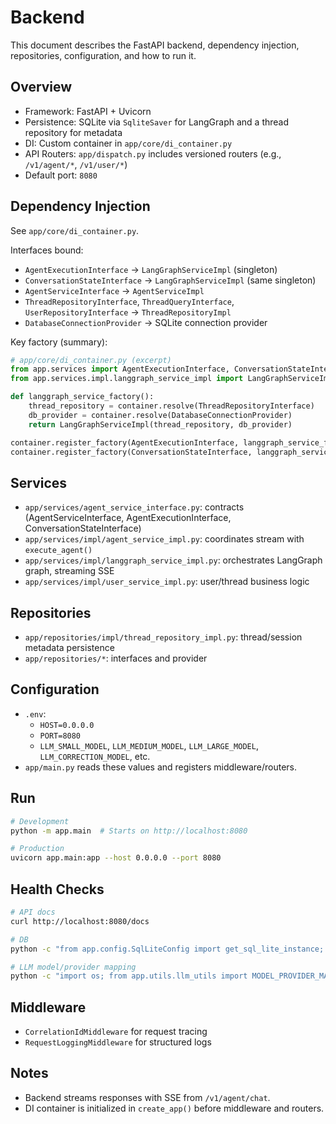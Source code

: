 # Backend

This document describes the FastAPI backend, dependency injection, repositories, configuration, and how to run it.

## Overview
- Framework: FastAPI + Uvicorn
- Persistence: SQLite via `SqliteSaver` for LangGraph and a thread repository for metadata
- DI: Custom container in `app/core/di_container.py`
- API Routers: `app/dispatch.py` includes versioned routers (e.g., `/v1/agent/*`, `/v1/user/*`)
- Default port: `8080`

## Dependency Injection
See `app/core/di_container.py`.

Interfaces bound:
- `AgentExecutionInterface` → `LangGraphServiceImpl` (singleton)
- `ConversationStateInterface` → `LangGraphServiceImpl` (same singleton)
- `AgentServiceInterface` → `AgentServiceImpl`
- `ThreadRepositoryInterface`, `ThreadQueryInterface`, `UserRepositoryInterface` → `ThreadRepositoryImpl`
- `DatabaseConnectionProvider` → SQLite connection provider

Key factory (summary):
```python
# app/core/di_container.py (excerpt)
from app.services import AgentExecutionInterface, ConversationStateInterface
from app.services.impl.langgraph_service_impl import LangGraphServiceImpl

def langgraph_service_factory():
    thread_repository = container.resolve(ThreadRepositoryInterface)
    db_provider = container.resolve(DatabaseConnectionProvider)
    return LangGraphServiceImpl(thread_repository, db_provider)

container.register_factory(AgentExecutionInterface, langgraph_service_factory)
container.register_factory(ConversationStateInterface, langgraph_service_factory)
```

## Services
- `app/services/agent_service_interface.py`: contracts (AgentServiceInterface, AgentExecutionInterface, ConversationStateInterface)
- `app/services/impl/agent_service_impl.py`: coordinates stream with `execute_agent()`
- `app/services/impl/langgraph_service_impl.py`: orchestrates LangGraph graph, streaming SSE
- `app/services/impl/user_service_impl.py`: user/thread business logic

## Repositories
- `app/repositories/impl/thread_repository_impl.py`: thread/session metadata persistence
- `app/repositories/*`: interfaces and provider

## Configuration
- `.env`:
  - `HOST=0.0.0.0`
  - `PORT=8080`
  - `LLM_SMALL_MODEL`, `LLM_MEDIUM_MODEL`, `LLM_LARGE_MODEL`, `LLM_CORRECTION_MODEL`, etc.
- `app/main.py` reads these values and registers middleware/routers.

## Run
```bash
# Development
python -m app.main  # Starts on http://localhost:8080

# Production
uvicorn app.main:app --host 0.0.0.0 --port 8080
```

## Health Checks
```bash
# API docs
curl http://localhost:8080/docs

# DB
python -c "from app.config.SqlLiteConfig import get_sql_lite_instance; print('DB OK')"

# LLM model/provider mapping
python -c "import os; from app.utils.llm_utils import MODEL_PROVIDER_MAP; m=os.getenv('LLM_MEDIUM_MODEL'); print('LLM_MEDIUM_MODEL:', m); print('Provider:', MODEL_PROVIDER_MAP.get(m))"
```

## Middleware
- `CorrelationIdMiddleware` for request tracing
- `RequestLoggingMiddleware` for structured logs

## Notes
- Backend streams responses with SSE from `/v1/agent/chat`.
- DI container is initialized in `create_app()` before middleware and routers.
